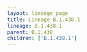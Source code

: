 ```yaml
---
layout: lineage_page
title: Lineage B.1.438.1
lineage: B.1.438.1
parent: B.1.438
children: ['B.1.438.1']
---
```

